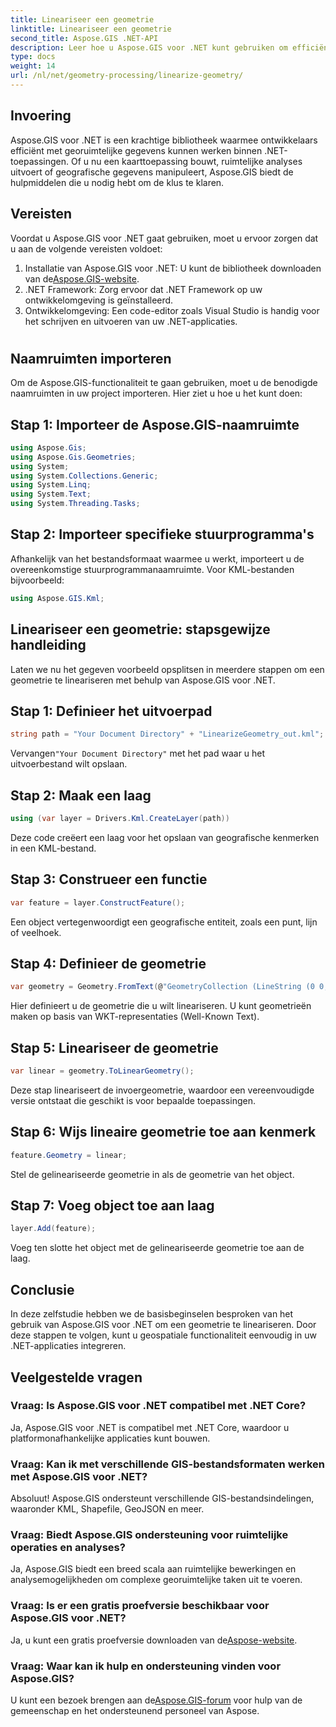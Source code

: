 ```yaml
---
title: Lineariseer een geometrie
linktitle: Lineariseer een geometrie
second_title: Aspose.GIS .NET-API
description: Leer hoe u Aspose.GIS voor .NET kunt gebruiken om efficiënt met georuimtelijke gegevens te werken, ruimtelijke analyses uit te voeren en geografische gegevens binnen uw .NET-toepassingen te manipuleren.
type: docs
weight: 14
url: /nl/net/geometry-processing/linearize-geometry/
---
```

## Invoering
Aspose.GIS voor .NET is een krachtige bibliotheek waarmee ontwikkelaars efficiënt met georuimtelijke gegevens kunnen werken binnen .NET-toepassingen. Of u nu een kaarttoepassing bouwt, ruimtelijke analyses uitvoert of geografische gegevens manipuleert, Aspose.GIS biedt de hulpmiddelen die u nodig hebt om de klus te klaren.
## Vereisten
Voordat u Aspose.GIS voor .NET gaat gebruiken, moet u ervoor zorgen dat u aan de volgende vereisten voldoet:
1. Installatie van Aspose.GIS voor .NET: U kunt de bibliotheek downloaden van de[Aspose.GIS-website](https://releases.aspose.com/gis/net/).
2. .NET Framework: Zorg ervoor dat .NET Framework op uw ontwikkelomgeving is geïnstalleerd.
3. Ontwikkelomgeving: Een code-editor zoals Visual Studio is handig voor het schrijven en uitvoeren van uw .NET-applicaties.
#
## Naamruimten importeren
Om de Aspose.GIS-functionaliteit te gaan gebruiken, moet u de benodigde naamruimten in uw project importeren. Hier ziet u hoe u het kunt doen:
## Stap 1: Importeer de Aspose.GIS-naamruimte
```csharp
using Aspose.Gis;
using Aspose.Gis.Geometries;
using System;
using System.Collections.Generic;
using System.Linq;
using System.Text;
using System.Threading.Tasks;
```
## Stap 2: Importeer specifieke stuurprogramma's
Afhankelijk van het bestandsformaat waarmee u werkt, importeert u de overeenkomstige stuurprogrammanaamruimte. Voor KML-bestanden bijvoorbeeld:
```csharp
using Aspose.GIS.Kml;
```
## Lineariseer een geometrie: stapsgewijze handleiding
Laten we nu het gegeven voorbeeld opsplitsen in meerdere stappen om een geometrie te lineariseren met behulp van Aspose.GIS voor .NET.
## Stap 1: Definieer het uitvoerpad
```csharp
string path = "Your Document Directory" + "LinearizeGeometry_out.kml";
```
 Vervangen`"Your Document Directory"` met het pad waar u het uitvoerbestand wilt opslaan.
## Stap 2: Maak een laag
```csharp
using (var layer = Drivers.Kml.CreateLayer(path))
```
Deze code creëert een laag voor het opslaan van geografische kenmerken in een KML-bestand.
## Stap 3: Construeer een functie
```csharp
var feature = layer.ConstructFeature();
```
Een object vertegenwoordigt een geografische entiteit, zoals een punt, lijn of veelhoek.
## Stap 4: Definieer de geometrie
```csharp
var geometry = Geometry.FromText(@"GeometryCollection (LineString (0 0, 1 1, 2 0),CompoundCurve ((4 0, 5 1), CircularString (5 1, 6 2, 7 1)))");
```
Hier definieert u de geometrie die u wilt lineariseren. U kunt geometrieën maken op basis van WKT-representaties (Well-Known Text).
## Stap 5: Lineariseer de geometrie
```csharp
var linear = geometry.ToLinearGeometry();
```
Deze stap lineariseert de invoergeometrie, waardoor een vereenvoudigde versie ontstaat die geschikt is voor bepaalde toepassingen.
## Stap 6: Wijs lineaire geometrie toe aan kenmerk
```csharp
feature.Geometry = linear;
```
Stel de gelineariseerde geometrie in als de geometrie van het object.
## Stap 7: Voeg object toe aan laag
```csharp
layer.Add(feature);
```
Voeg ten slotte het object met de gelineariseerde geometrie toe aan de laag.

## Conclusie
In deze zelfstudie hebben we de basisbeginselen besproken van het gebruik van Aspose.GIS voor .NET om een geometrie te lineariseren. Door deze stappen te volgen, kunt u geospatiale functionaliteit eenvoudig in uw .NET-applicaties integreren.
## Veelgestelde vragen
### Vraag: Is Aspose.GIS voor .NET compatibel met .NET Core?
Ja, Aspose.GIS voor .NET is compatibel met .NET Core, waardoor u platformonafhankelijke applicaties kunt bouwen.
### Vraag: Kan ik met verschillende GIS-bestandsformaten werken met Aspose.GIS voor .NET?
Absoluut! Aspose.GIS ondersteunt verschillende GIS-bestandsindelingen, waaronder KML, Shapefile, GeoJSON en meer.
### Vraag: Biedt Aspose.GIS ondersteuning voor ruimtelijke operaties en analyses?
Ja, Aspose.GIS biedt een breed scala aan ruimtelijke bewerkingen en analysemogelijkheden om complexe georuimtelijke taken uit te voeren.
### Vraag: Is er een gratis proefversie beschikbaar voor Aspose.GIS voor .NET?
 Ja, u kunt een gratis proefversie downloaden van de[Aspose-website](https://releases.aspose.com/).
### Vraag: Waar kan ik hulp en ondersteuning vinden voor Aspose.GIS?
 U kunt een bezoek brengen aan de[Aspose.GIS-forum](https://forum.aspose.com/c/gis/33) voor hulp van de gemeenschap en het ondersteunend personeel van Aspose.